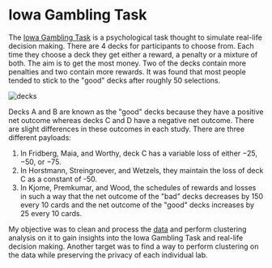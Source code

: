# Iowa Gambling Task

The [Iowa Gambling Task](https://en.wikipedia.org/wiki/Iowa_gambling_task) is a psychological task thought to simulate real-life decision making. There are 4 decks for participants to choose from. Each time they choose a deck they get either a reward, a penalty or a mixture of both. The aim is to get the most money. Two of the decks contain more penalties and two contain more rewards. It was found that most people tended to stick to the "good" decks after roughly 50 selections.

![decks](Decks.png)

Decks A and B are known as the "good" decks because they have a positive net outcome whereas decks C and D have a negative net outcome. There are slight differences in these outcomes in each study. There are three different payloads:

1. In Fridberg, Maia, and Worthy, deck C has a variable loss of either −25, −50, or −75. 
2. In Horstmann, Streingroever, and Wetzels, they maintain the loss of deck C as a constant of -50.
3. In Kjome, Premkumar, and Wood, the schedules of rewards and losses in such a way that the net outcome of the "bad" decks decreases by 150 every 10 cards and the net outcome of the "good" decks increases by 25 every 10 cards.

My objective was to clean and process the [data](https://osf.io/8t7rm/) and perform clustering analysis on it to gain insights into the Iowa Gambling Task and real-life decision making. Another target was to find a way to perform clustering on the data while preserving the privacy of each individual lab.

